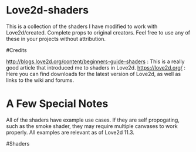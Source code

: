 # Love2d-shaders

This is a collection of the shaders I have modified to work with Love2d/created. Complete props to original creators. Feel free to use any of these in your projects without attribution.

#Credits

http://blogs.love2d.org/content/beginners-guide-shaders : This is a really good article that introduced me to shaders in Love2d.
https://love2d.org/ : Here you can find downloads for the latest version of Love2d, as well as links to the wiki and forums.

# A Few Special Notes
All of the shaders have example use cases. If they are self propogating, such as the smoke shader, they may require multiple canvases to work properly. All examples are relevant as of Love2d 11.3.

#Shaders
